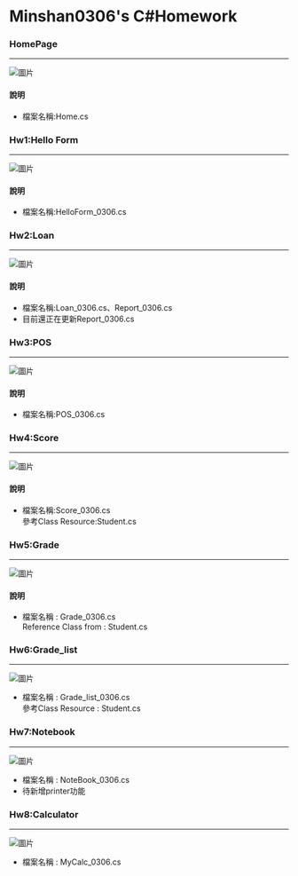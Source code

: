 # Minshan0306's C#Homework

### HomePage
---  
![圖片](https://github.com/Doggy036/Minshan0306/assets/135186832/0c2c1cf7-a3ce-4c28-91a2-4de02ed70c42)

#### 說明
- 檔案名稱:Home.cs

### Hw1:Hello Form
---  
![圖片](https://github.com/Doggy036/Minshan0306/assets/135186832/c74d3bc1-9aa8-4642-b71e-f2ea456b14f9)

#### 說明
- 檔案名稱:HelloForm_0306.cs  

### Hw2:Loan  
---  
![圖片](https://github.com/Doggy036/Minshan0306/assets/135186832/c819fca8-6b2e-4433-98a4-867011f8e449)

#### 說明
- 檔案名稱:Loan_0306.cs、Report_0306.cs
- 目前還正在更新Report_0306.cs

### Hw3:POS
---
![圖片](https://github.com/Doggy036/Minshan0306/assets/135186832/5441af02-31c8-4daa-b33e-7da41d8c1d39)

#### 說明
- 檔案名稱:POS_0306.cs

### Hw4:Score
---
![圖片](https://github.com/Doggy036/Minshan0306/assets/135186832/7f19bf97-c72a-49ca-ba6a-df8dd85f51eb)
#### 說明
- 檔案名稱:Score_0306.cs  
參考Class Resource:Student.cs

### Hw5:Grade
---
![圖片](https://github.com/Doggy036/Minshan0306/assets/135186832/29ff7410-f30e-4d09-908a-50d742326bd9)

#### 說明
- 檔案名稱 : Grade_0306.cs  
Reference Class from : Student.cs

### Hw6:Grade_list
---
![圖片](https://github.com/Doggy036/Minshan0306/assets/135186832/ac89ee70-11d6-49a1-9d5b-9f499bbe5978)
- 檔案名稱 : Grade_list_0306.cs  
參考Class Resource : Student.cs

### Hw7:Notebook
---
![圖片](https://github.com/Doggy036/Minshan0306/assets/135186832/5caf6df1-5532-4557-a5c3-fe81bf64b05f)
- 檔案名稱 : NoteBook_0306.cs
- 待新增printer功能

### Hw8:Calculator
---
![圖片](https://github.com/Doggy036/Minshan0306/assets/135186832/15c71045-e76b-4c1b-9143-e4aea3354c5a)
- 檔案名稱 : MyCalc_0306.cs
